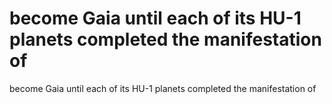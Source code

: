 # become Gaia until each of its HU-1 planets completed the manifestation of

become Gaia until each of its HU-1 planets completed the manifestation of